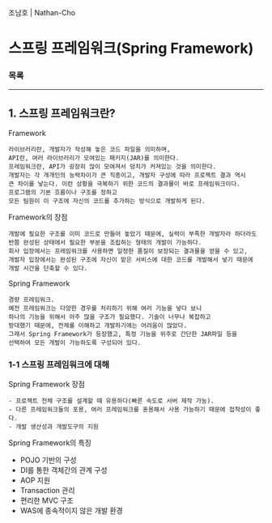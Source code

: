 조남호 | Nathan-Cho<br>

# 스프링 프레임워크(Spring Framework)
### 목록

***
## 1. 스프링 프레임워크란?
Framework

    라이브러리란, 개발자가 작성해 놓은 코드 파일을 의미하며,
    API란, 여러 라이브러리가 모여있는 패키지(JAR)를 의미한다.
    프레임워크란, API가 굉장히 많이 모여져서 덩치가 커져있는 것을 의미한다.
    개발자는 각 개개인의 능력차이가 큰 직종이고, 개발자 구성에 따라 프로젝트 결과 역시
    큰 차이를 낳는다. 이런 상황을 극복하기 위한 코드의 결과물이 바로 프레임워크이다.
    프로그램의 기본 흐름이나 구조를 정하고 
    모든 팀원이 이 구조에 자신의 코드를 추가하는 방식으로 개발하게 된다.

Framework의 장점

    개발에 필요한 구조를 이미 코드로 만들어 놓았기 때문에, 실력이 부족한 개발자라 하더라도
    반쯤 완성된 상태에서 필요한 부분을 조립하는 형태의 개발이 가능하다.
    회사 입장에서는 프레임워크를 사용하면 일정한 품질이 보장되는 결과물을 얻을 수 있고,
    개발자 입장에서는 완성된 구조에 자신이 맡은 서비스에 대한 코드를 개발해서 넣기 때문에
    개발 시간을 단축할 수 있다.

Spring Framework

    경량 프레임워크.
  	예전 프레임워크는 다양한 경우를 처리하기 위해 여러 기능을 넣다 보니
  	하나의 기능을 위해서 아주 많을 구조가 필요했다. 기술이 너무나 복잡하고
  	방대했기 때문에, 전체를 이해하고 개발하기에는 어려움이 많았다.
  	그래서 Spring Framework가 등장했고, 특정 기능을 위주로 간단한 JAR파일 등을
  	선택하여 모든 개발이 가능하도록 구성되어 있다.

### 1-1  스프링 프레임워크에 대해
Spring Framework 장점

	- 프로젝트 전체 구조를 설계할 때 유용하다(빠른 속도로 서버 제작 가능).
	- 다른 프레임워크들의 포용, 여러 프레임워크를 혼용해서 사용 가능하기 때문에 접착성이 좋다.
	- 개발 생산성과 개발도구의 지원

Spring Framework의 특징
- POJO 기반의 구성
- DI를 통한 객체간의 관계 구성
- AOP 지원
- Transaction 관리
- 편리한 MVC 구조
- WAS에 종속적이지 않은 개발 환경
